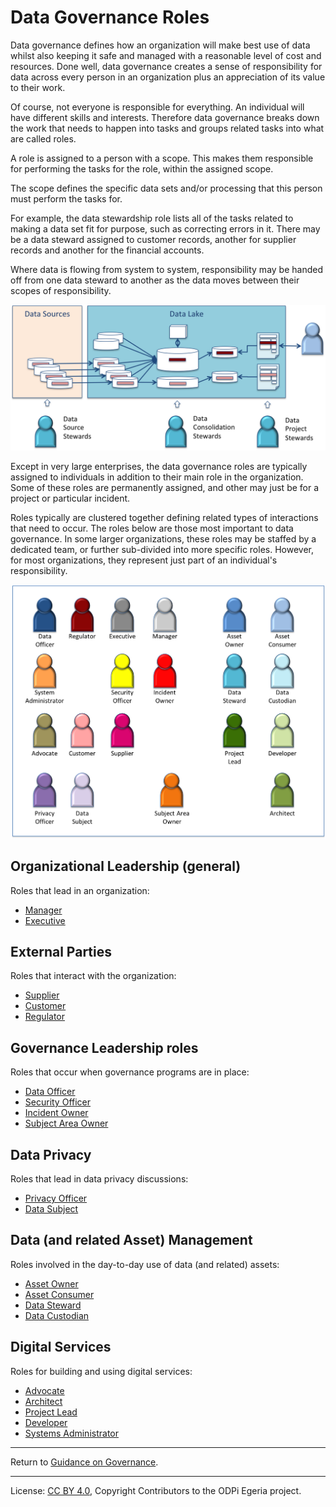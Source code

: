 <!-- SPDX-License-Identifier: CC-BY-4.0 -->
<!-- Copyright Contributors to the ODPi Egeria project. -->

# Data Governance Roles

Data governance defines how an organization will make best use of data whilst also
keeping it safe and managed with a reasonable level of cost and resources.
Done well, data governance creates a sense of responsibility for data across every
person in an organization plus an appreciation of its value to their work.

Of course, not everyone is responsible for everything.  An individual will
have different skills and interests.  Therefore data governance breaks down the
work that needs to happen into tasks and groups related tasks into what are called
roles.

A role is assigned to a person with a scope.  This makes them responsible for
performing the tasks for the role, within the assigned scope.

The scope defines the specific
data sets and/or processing that this person must perform the tasks for.

For example, the data stewardship
role lists all of the tasks related to making a data set fit for purpose, such
as correcting errors in it.
There may be a data steward assigned to customer records, another for supplier
records and another for the financial accounts.

Where data is flowing from system to system, responsibility may be handed
off from one data steward to another as the data moves between their scopes of
responsibility.

![Hand-off between roles with different scopes](role-scopes.png#pagewidth)

Except in very large enterprises, the data governance roles are typically assigned
to individuals in addition to their main role in the organization.
Some of these roles are permanently assigned, and other may just be for a
project or particular incident.

Roles typically are clustered together defining related types of interactions
that need to occur.  The roles below are those most important to data
governance.  In some larger organizations, these roles may be staffed by a dedicated
team, or further sub-divided into more specific roles.  However, for most
organizations, they represent just part of an individual's responsibility.

![Role Summary](role-summary.png)

## Organizational Leadership (general)

Roles that lead in an organization:

* [Manager](manager-role.md)
* [Executive](executive-role.md)

## External Parties

Roles that interact with the organization:

* [Supplier](supplier-role.md)
* [Customer](customer-role.md)
* [Regulator](regulator-role.md)

## Governance Leadership roles

Roles that occur when governance programs are in place:

* [Data Officer](data-officer-role.md)
* [Security Officer](security-officer-role.md)
* [Incident Owner](incident-owner-role.md)
* [Subject Area Owner](subject-area-owner-role.md)

## Data Privacy

Roles that lead in data privacy discussions:

* [Privacy Officer](privacy-officer-role.md)
* [Data Subject](data-subject-role.md)

## Data (and related Asset) Management

Roles involved in the day-to-day use of data (and related) assets:

* [Asset Owner](asset-owner-role.md)
* [Asset Consumer](asset-consumer-role.md)
* [Data Steward](data-steward-role.md)
* [Data Custodian](data-custodian-role.md)

## Digital Services

Roles for building and using digital services:

* [Advocate](advocate-role.md)
* [Architect](architect-role.md)
* [Project Lead](project-lead-role.md)
* [Developer](developer-role.md)
* [Systems Administrator](systems-administrator-role.md)

----
Return to [Guidance on Governance](..).


----
License: [CC BY 4.0](https://creativecommons.org/licenses/by/4.0/),
Copyright Contributors to the ODPi Egeria project.